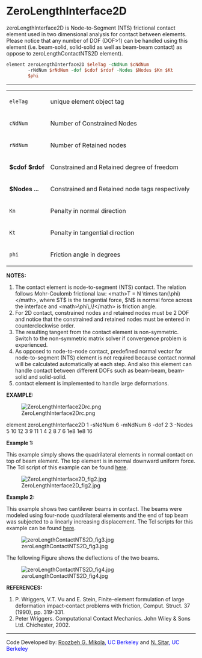 # ZeroLengthInterface2D

<p>zeroLengthInterface2D is Node-to-Segment (NTS) frictional contact
element used in two dimensional analysis for contact between elements.
Please notice that any number of DOF (DOF&gt;1) can be handled using
this element (i.e. beam-solid, solid-solid as well as beam-beam contact)
as oppose to zeroLengthContactNTS2D element).</p>

```tcl
element zeroLengthInterface2D $eleTag -cNdNum $cNdNum
        -rNdNum $rNdNum -dof $cdof $rdof -Nodes $Nodes $Kn $Kt
        $phi
```

<hr />
<table>
<tbody>
<tr class="odd">
<td><code class="parameter-table-variable">eleTag</code></td>
<td><p>unique element object tag</p></td>
</tr>
<tr class="even">
<td><code class="parameter-table-variable">cNdNum</code></td>
<td><p>Number of Constrained Nodes</p></td>
</tr>
<tr class="odd">
<td><code class="parameter-table-variable">rNdNum</code></td>
<td><p>Number of Retained nodes</p></td>
</tr>
<tr class="even">
<td><p><strong>$cdof $rdof</strong></p></td>
<td><p>Constrained and Retained degree of freedom</p></td>
</tr>
<tr class="odd">
<td><p><strong>$Nodes ...</strong></p></td>
<td><p>Constrained and Retained node tags respectively</p></td>
</tr>
<tr class="even">
<td><code class="parameter-table-variable">Kn</code></td>
<td><p>Penalty in normal direction</p></td>
</tr>
<tr class="odd">
<td><code class="parameter-table-variable">Kt</code></td>
<td><p>Penalty in tangential direction</p></td>
</tr>
<tr class="even">
<td><code class="parameter-table-variable">phi</code></td>
<td><p>Friction angle in degrees</p></td>
</tr>
</tbody>
</table>
<p><strong>NOTES:</strong></p>
<ol>
<li>The contact element is node-to-segment (NTS) contact. The relation
follows Mohr-Coulomb frictional law: &lt;math&gt;T = N \times
tan(\phi)&lt;/math&gt;, where $T$ is the
tangential force, $N$ is normal force across the
interface and &lt;math&gt;\phi\,\!&lt;/math&gt; is friction angle.</li>
<li>For 2D contact, constrained nodes and retained nodes must be 2 DOF
and notice that the constrained and retained nodes must be entered in
counterclockwise order.</li>
<li>The resulting tangent from the contact element is non-symmetric.
Switch to the non-symmetric matrix solver if convergence problem is
experienced.</li>
<li>As opposed to node-to-node contact, predefined normal vector for
node-to-segment (NTS) element is not required because contact normal
will be calculated automatically at each step. And also this element can
handle contact between different DOFs such as beam-beam, beam-solid and
solid-solid.</li>
<li>contact element is implemented to handle large deformations.</li>
</ol>
<p><strong>EXAMPLE:</strong></p>
<figure>
<img src="/OpenSeesRT/contrib/static/ZeroLengthInterface2Drc.png"
title="ZeroLengthInterface2Drc.png" alt="ZeroLengthInterface2Drc.png" />
<figcaption aria-hidden="true">ZeroLengthInterface2Drc.png</figcaption>
</figure>
<p>element zeroLengthInterface2D 1 -sNdNum 6 -mNdNum 6 -dof 2 3 -Nodes 5
10 12 3 9 11 1 4 2 8 7 6 1e8 1e8 16</p>
<p><strong>Example 1:</strong></p>
<p>This example simply shows the quadrilateral elements in normal
contact on top of beam element. The top element is in normal downward
uniform force. The Tcl script of this example can be found <a
href="ZeroLengthInterface2D_Example1" title="wikilink">here</a>.</p>
<figure>
<img src="/OpenSeesRT/contrib/static/ZeroLengthInterface2D_fig2.jpg"
title="ZeroLengthInterface2D_fig2.jpg"
alt="ZeroLengthInterface2D_fig2.jpg" />
<figcaption
aria-hidden="true">ZeroLengthInterface2D_fig2.jpg</figcaption>
</figure>
<p><strong>Example 2:</strong></p>
<p>This example shows two cantilever beams in contact. The beams were
modeled using four-node quadrilateral elements and the end of top beam
was subjected to a linearly increasing displacement. The Tcl scripts for
this example can be found <a href="ZeroLengthInterface2D_Example2"
title="wikilink">here</a>.</p>
<figure>
<img src="/OpenSeesRT/contrib/static/zeroLengthContactNTS2D_fig3.jpg"
title="zeroLengthContactNTS2D_fig3.jpg"
alt="zeroLengthContactNTS2D_fig3.jpg" />
<figcaption
aria-hidden="true">zeroLengthContactNTS2D_fig3.jpg</figcaption>
</figure>
<p>The following Figure shows the deflections of the two beams.</p>
<figure>
<img src="/OpenSeesRT/contrib/static/zeroLengthContactNTS2D_fig4.jpg"
title="zeroLengthContactNTS2D_fig4.jpg"
alt="zeroLengthContactNTS2D_fig4.jpg" />
<figcaption
aria-hidden="true">zeroLengthContactNTS2D_fig4.jpg</figcaption>
</figure>
<p><strong>REFERENCES:</strong></p>
<ol>
<li>P. Wriggers, V.T. Vu and E. Stein, Finite-element formulation of
large deformation impact-contact problems with friction, Comput. Struct.
37 (1990), pp. 319-331.</li>
<li>Peter Wriggers. Computational Contact Mechanics. John Wiley &amp;
Sons Ltd. Chichester, 2002.</li>
</ol>
<hr />
<p>Code Developed by: <span style="color:blue"> <a
href="http://www.roozbehgm.com/">Roozbeh G. Mikola</a>, UC
Berkeley</span> and <span style="color:blue"> <a
href="http://www.ce.berkeley.edu/~sitar/">N. Sitar</a>, UC
Berkeley</span></p>
